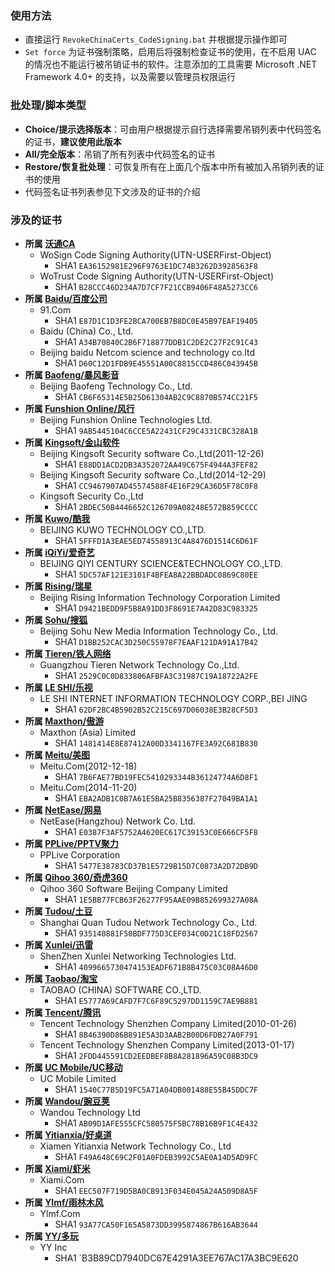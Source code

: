 ### 使用方法
* 直接运行 `RevokeChinaCerts_CodeSigning.bat` 并根据提示操作即可
* `Set force` 为证书强制策略，启用后将强制检查证书的使用，在不启用 UAC 的情况也不能运行被吊销证书的软件。注意添加的工具需要 Microsoft .NET Framework 4.0+ 的支持，以及需要以管理员权限运行

### 批处理/脚本类型
* **Choice/提示选择版本**：可由用户根据提示自行选择需要吊销列表中代码签名的证书，**建议使用此版本**
* **All/完全版本**：吊销了所有列表中代码签名的证书
* **Restore/恢复批处理**：可恢复所有在上面几个版本中所有被加入吊销列表的证书的使用
* 代码签名证书列表参见下文涉及的证书的介绍

### 涉及的证书
* **所属 [沃通CA](http://www.wosign.com)**
    * WoSign Code Signing Authority(UTN-USERFirst-Object)
        * SHA1 `EA36152981E296F9763E1DC74B3262D3928563F8`
    * WoTrust Code Signing Authority(UTN-USERFirst-Object)
        * SHA1 `B28CCC46D234A7D7CF7F21CCB9406F48A5273CC6`
* **所属 [Baidu/百度公司](http://www.baidu.com)**
    * 91.Com
        * SHA1 `E87D1C1D3FE2BCA700EB7B8DC0E45B97EAF19405`
    * Baidu (China) Co., Ltd.
        * SHA1 `A34B70840C2B6F718877DDB1C2DE2C27F2C91C43`
    * Beijing baidu Netcom science and technology co.ltd
        * SHA1 `D60C12D1FDB9E45551A00C8815CCD486C043945B`
* **所属 [Baofeng/暴风影音](http://www.baofeng.com)**
    * Beijing Baofeng Technology Co., Ltd.
        * SHA1 `CB6F65314E5B25D61304AB2C9C8870B574CC21F5`
* **所属 [Funshion Online/风行](http://www.fun.tv)**
    * Beijing Funshion Online Technologies Ltd.
        * SHA1 `9AB5445104C6CCE5A22431CF29C4331CBC328A1B`
* **所属 [Kingsoft/金山软件](http://www.kingsoft.com)**
    * Beijing Kingsoft Security software Co.,Ltd(2011-12-26)
        * SHA1 `E88DD1ACD2DB3A352072AA49C675F4944A3FEF82`
    * Beijing Kingsoft Security software Co.,Ltd(2014-12-29)
        * SHA1 `CC9467907AD45574588F4E16F29CA36D5F78C0F8`
    * Kingsoft Security Co.,Ltd
        * SHA1 `2BDEC50B4446652C126709A08248E572B859CCCC`
* **所属 [Kuwo/酷我](http://kuwo.cn)**
    * BEIJING KUWO TECHNOLOGY CO.,LTD.
        * SHA1 `5FFFD1A3EAE5ED74558913C4A8476D1514C6D61F`
* **所属 [iQiYi/爱奇艺](http://www.iqiyi.com)**
    * BEIJING QIYI CENTURY SCIENCE&TECHNOLOGY CO.,LTD.
        * SHA1 `5DC57AF121E3101F4BFEA8A22BBDADC0869C80EE`
* **所属 [Rising/瑞星](http://www.rising.com.cn)**
    * Beijing Rising Information Technology Corporation Limited
        * SHA1 `D9421BEDD9F5B8A91DD3F8691E7A42D83C983325`
* **所属 [Sohu/搜狐](http://www.sohu.com)**
    * Beijing Sohu New Media Information Technology Co., Ltd.
        * SHA1 `D1BB252CAC3D250C55978F7EAAF121DA91A17B42`
* **所属 [Tieren/铁人网络](http://www.teiron.com)**
    * Guangzhou Tieren Network Technology Co.,Ltd.
        * SHA1 `2529C0C0D833806AFBFA3C31987C19A18722A2FE`
* **所属 [LE SHI/乐视](http://wwww.letv.com)**
    * LE SHI INTERNET INFORMATION TECHNOLOGY CORP.,BEI JING
        * SHA1 `62DF2BC4B5902B52C215C697D06038E3B28CF5D3`
* **所属 [Maxthon/傲游](http://www.maxthon.cn)**
    * Maxthon (Asia) Limited
        * SHA1 `1481414E8E87412A00D3341167FE3A92C681B830` 
* **所属 [Meitu/美图](http://www.meitu.com)**
    * Meitu.Com(2012-12-18)
        * SHA1 `7B6FAE77BD19FEC5410293344B36124774A6D8F1`
    * Meitu.Com(2014-11-20)
        * SHA1 `EBA2ADB1C0B7A61E5BA25B8356387F27049BA1A1`
* **所属 [NetEase/网易](http://wwww.163.com)**
    * NetEase(Hangzhou) Network Co. Ltd.
        * SHA1 `E0387F3AF5752A4620EC617C39153C0E666CF5F8`
* **所属 [PPLive/PPTV聚力](http://www.pptv.com)**
    * PPLive Corporation
        * SHA1 `5477E38783CD37B1E5729B15D7C0873A2D72DB9D`
* **所属 [Qihoo 360/奇虎360](http://www.360.cn)**
    * Qihoo 360 Software Beijing Company Limited
        * SHA1 `1E5BB77FCB63F26277F95AAE09B852699327A08A`
* **所属 [Tudou/土豆](http://www.tudou.com)**
    * Shanghai Quan Tudou Network Technology Co., Ltd.
        * SHA1 `935140881F50BDF775D3CEF034C0D21C18FD2567`
* **所属 [Xunlei/迅雷](http://www.xunlei.com)**
    * ShenZhen Xunlei Networking Technologies Ltd.
        * SHA1 `4099665730474153EADF671B8B475C03C08A46D0`
* **所属 [Taobao/淘宝](http://www.taobao.com)**
    * TAOBAO (CHINA) SOFTWARE CO.,LTD.
        * SHA1 `E5777A69CAFD7F7C6F89C5297DD1159C7AE9B881`
* **所属 [Tencent/腾讯](http://www.tencent.com)**
    * Tencent Technology Shenzhen Company Limited(2010-01-26)
        * SHA1 `8B46390D86B891E5A3D3AAB2B00D6FDB27A0F791`
    * Tencent Technology Shenzhen Company Limited(2013-01-17)
        * SHA1 `2FDD445591CD2EEDBEF8B8A281896A59C08B3DC9`
* **所属 [UC Mobile/UC移动](http://www.uc.cn)**
    * UC Mobile Limited
        * SHA1 `1540C77B5D19FC5A71A04DB001488E55B45DDC7F`
* **所属 [Wandou/豌豆荚](http://www.wandoujia.com)**
    * Wandou Technology Ltd
        * SHA1 `AB09D1AFE555CFC580575F5BC78B16B9F1C4E432` 
* **所属 [Yitianxia/好桌道](http://www.haozhuodao.com)**
    * Xiamen Yitianxia Network Technology Co., Ltd
        * SHA1 `F49A648C69C2F01A0FDEB3992C5AE0A14D5AD9FC`
* **所属 [Xiami/虾米](http://www.xiami.com)**
    * Xiami.Com
        * SHA1 `EEC507F719D5BA0CB913F034E045A24A509D8A5F`
* **所属 [Ylmf/雨林木风](http://www.ylmf.com)**
    * Ylmf.Com
        * SHA1 `93A77CA50F165A5873DD3995874867B616AB3644`
* **所属 [YY/多玩](http://www.yy.com)**
    * YY Inc
        * SHA1 `B3B89CD7940DC67E4291A3EE767AC17A3BC9E620

